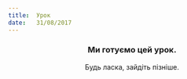 ```yaml
---
title:  Урок
date:   31/08/2017
---
```


### <center>Ми готуємо цей урок.</center>
<center>Будь ласка, зайдіть пізніше.</center>